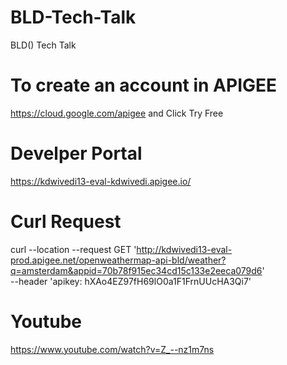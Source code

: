 # BLD-Tech-Talk
BLD() Tech Talk
# To create an account in APIGEE
https://cloud.google.com/apigee and Click Try Free

# Develper Portal 
https://kdwivedi13-eval-kdwivedi.apigee.io/

# Curl Request 
curl --location --request GET 'http://kdwivedi13-eval-prod.apigee.net/openweathermap-api-bld/weather?q=amsterdam&appid=70b78f915ec34cd15c133e2eeca079d6' \
--header 'apikey: hXAo4EZ97fH69lO0a1F1FrnUUcHA3Qi7'

# Youtube 
https://www.youtube.com/watch?v=Z_--nz1m7ns
